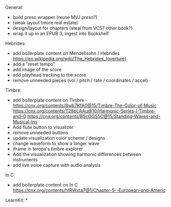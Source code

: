 General:
* build preso wrapper (reuse MVJ preso?)
* tweak layout (more real estate)
* design/layout for chapters (steal from VCS? other book?)
* wrap it up in an EPUB 3, ingest into Bookshelf

Hebrides:
* add boilerplate content on Mendellsohn / Hebrides
https://en.wikipedia.org/wiki/The_Hebrides_(overture)
* add a "reset tempo"
* add image of the score
* add playhead tracking to the score
* remove unneeded pieces (vol / pitch / rate / coordinates / accel)

Timbre:
* add boilerplate content on Timbre - https://cnx.org/contents/8wb7KfA0@15/Timbre-The-Color-of-Music
https://cnx.org/contents/T28pLAAu@10/Harmonic-Series-I-Timbre-and-O
https://cnx.org/contents/B5cOGS5C@15/Standing-Waves-and-Musical-Ins
* Add flute button to visualizer
* remove unneeded buttons
* update visualization color scheme / designs
* change waveform to show a longer wave
* iframe in teropa's timbre explorer
* Add the visualization showing harmonic differences between instruments
* add live voice capture with audio analysis


In C:
* add boilerplate content on In C
https://cnx.org/contents/hIRWxta7@1/Chapter-5--European-and-Americ

LearnKit:
*
